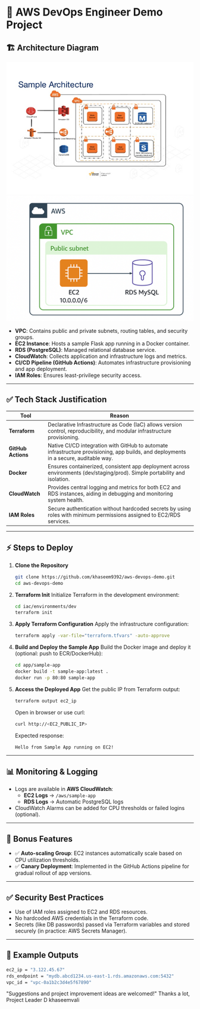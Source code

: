 
# 🚀 AWS DevOps Engineer Demo Project

## 🏗️ Architecture Diagram  
![Architecture Diagram](architecture.jpg)
![Architecture Diagram](architechure2.png)


- **VPC**: Contains public and private subnets, routing tables, and security groups.
- **EC2 Instance**: Hosts a sample Flask app running in a Docker container.
- **RDS (PostgreSQL)**: Managed relational database service.
- **CloudWatch**: Collects application and infrastructure logs and metrics.
- **CI/CD Pipeline (GitHub Actions)**: Automates infrastructure provisioning and app deployment.
- **IAM Roles**: Ensures least-privilege security access.

---

## ✅ Tech Stack Justification

| Tool | Reason |
|------|--------|
| **Terraform** | Declarative Infrastructure as Code (IaC) allows version control, reproducibility, and modular infrastructure provisioning. |
| **GitHub Actions** | Native CI/CD integration with GitHub to automate infrastructure provisioning, app builds, and deployments in a secure, auditable way. |
| **Docker** | Ensures containerized, consistent app deployment across environments (dev/staging/prod). Simple portability and isolation. |
| **CloudWatch** | Provides central logging and metrics for both EC2 and RDS instances, aiding in debugging and monitoring system health. |
| **IAM Roles** | Secure authentication without hardcoded secrets by using roles with minimum permissions assigned to EC2/RDS services. |

---

## ⚡ Steps to Deploy

1. **Clone the Repository**
   ```bash
   git clone https://github.com/khaseem9392/aws-devops-demo.git
   cd aws-devops-demo
   ```

2. **Terraform Init**
   Initialize Terraform in the development environment:
   ```bash
   cd iac/environments/dev
   terraform init
   ```

3. **Apply Terraform Configuration**
   Apply the infrastructure configuration:
   ```bash
   terraform apply -var-file="terraform.tfvars" -auto-approve
   ```

4. **Build and Deploy the Sample App**
   Build the Docker image and deploy it (optional: push to ECR/DockerHub):
   ```bash
   cd app/sample-app
   docker build -t sample-app:latest .
   docker run -p 80:80 sample-app
   ```

5. **Access the Deployed App**
   Get the public IP from Terraform output:
   ```bash
   terraform output ec2_ip
   ```
   Open in browser or use curl:
   ```bash
   curl http://<EC2_PUBLIC_IP>
   ```
   Expected response:
   ```
   Hello from Sample App running on EC2!
   ```

---

## 📊 Monitoring & Logging
- Logs are available in **AWS CloudWatch**:
    - **EC2 Logs** → `/aws/sample-app`
    - **RDS Logs** → Automatic PostgreSQL logs
- CloudWatch Alarms can be added for CPU thresholds or failed logins (optional).

---

## 🌟 Bonus Features

- ✅ **Auto-scaling Group**: EC2 instances automatically scale based on CPU utilization thresholds.
- ✅ **Canary Deployment**: Implemented in the GitHub Actions pipeline for gradual rollout of app versions.

---

## ✅ Security Best Practices
- Use of IAM roles assigned to EC2 and RDS resources.
- No hardcoded AWS credentials in the Terraform code.
- Secrets (like DB passwords) passed via Terraform variables and stored securely (in practice: AWS Secrets Manager).

---

## 📂 Example Outputs

```bash
ec2_ip = "3.122.45.67"
rds_endpoint = "mydb.abcd1234.us-east-1.rds.amazonaws.com:5432"
vpc_id = "vpc-0a1b2c3d4e5f67890"
```
"Suggestions and project improvement ideas are welcomed!"
Thanks a lot,
Project Leader
D khaseemvali
